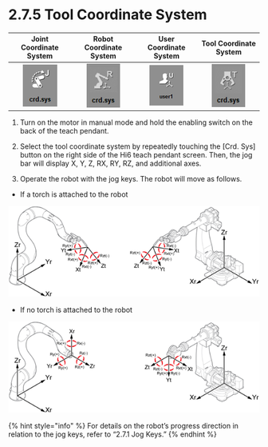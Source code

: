 # 2.7.5 Tool Coordinate System

| Joint Coordinate System | Robot Coordinate System | User Coordinate System | **Tool Coordinate System** |
| :---: | :---: | :---: | :---: |
|  ![](../../.gitbook/assets/bt-crd2-joint-en.png)  | ![](../../.gitbook/assets/bt-crd2-robot-en.png)  | ![](../../.gitbook/assets/bt-crd2-user-en%20%281%29.png)  | ![](../../.gitbook/assets/bt-crd2-tool-en.png)  |

1.	Turn on the motor in manual mode and hold the enabling switch on the back of the teach pendant.

2.	Select the tool coordinate system by repeatedly touching the \[Crd. Sys\] button on the right side of the Hi6 teach pendant screen. Then, the jog bar will display X, Y, Z, RX, RY, RZ, and additional axes.

3.	Operate the robot with the jog keys. The robot will move as follows.

* If a torch is attached to the robot

![](../../.gitbook/assets/image%20%2868%29.png)



* If no torch is attached to the robot

![](../../.gitbook/assets/image%20%2892%29.png)

{% hint style="info" %}
For details on the robot’s progress direction in relation to the jog keys, refer to “2.7.1 Jog Keys.”
{% endhint %}

